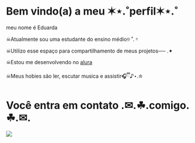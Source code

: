# Bem vindo(a) a meu ✶⋆.˚perfil✶⋆.˚
meu nome é Eduarda 

☠︎︎Atualmente sou uma estudante do ensino médio୭ ˚. ᵎᵎ

☠︎︎Utilizo esse espaço para compartilhamento de meus projetos── .✦

☠︎︎Estou me desenvolvendo no [alura](https://www.com.br)

☠︎︎Meus hobies são ler, escutar musica e assistir🎧ྀི♪⋆.✮

# Você entra em contato  .✉.☘︎.comigo.☘︎.✉.


![](https://media4.giphy.com/media/v1.Y2lkPTc5MGI3NjExZGtqNWR6ZnpwdDloeThiczZpYXNkYmFjMTBvemxiaDJhZ3A0Z2NvcCZlcD12MV9pbnRlcm5hbF9naWZfYnlfaWQmY3Q9Zw/ZSDDiNfyiwnAbQUsFc/giphy.gif)
